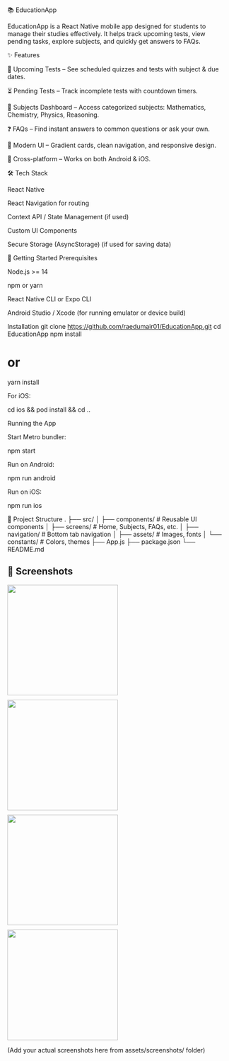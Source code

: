 📚 EducationApp

EducationApp is a React Native mobile app designed for students to manage their studies effectively. It helps track upcoming tests, view pending tasks, explore subjects, and quickly get answers to FAQs.

✨ Features

📅 Upcoming Tests – See scheduled quizzes and tests with subject & due dates.

⏳ Pending Tests – Track incomplete tests with countdown timers.

📖 Subjects Dashboard – Access categorized subjects: Mathematics, Chemistry, Physics, Reasoning.

❓ FAQs – Find instant answers to common questions or ask your own.

🎨 Modern UI – Gradient cards, clean navigation, and responsive design.

📱 Cross-platform – Works on both Android & iOS.

🛠 Tech Stack

React Native

React Navigation for routing

Context API / State Management (if used)

Custom UI Components

Secure Storage (AsyncStorage) (if used for saving data)

🚀 Getting Started
Prerequisites

Node.js >= 14

npm or yarn

React Native CLI or Expo CLI

Android Studio / Xcode (for running emulator or device build)

Installation
git clone https://github.com/raedumair01/EducationApp.git
cd EducationApp
npm install
# or
yarn install


For iOS:

cd ios && pod install && cd ..

Running the App

Start Metro bundler:

npm start


Run on Android:

npm run android


Run on iOS:

npm run ios

📂 Project Structure
.
├── src/
│   ├── components/   # Reusable UI components
│   ├── screens/      # Home, Subjects, FAQs, etc.
│   ├── navigation/   # Bottom tab navigation
│   ├── assets/       # Images, fonts
│   └── constants/    # Colors, themes
├── App.js
├── package.json
└── README.md

## 📸 Screenshots
<div style="display: flex; flex-wrap: wrap; gap: 10px;">
  <img src="https://github.com/user-attachments/assets/44b8c451-4882-4611-b2e3-f6f71336b5b7" width="250" />
  <img src="https://github.com/user-attachments/assets/54b82705-8f70-49a9-a114-fc0d8e23ef23" width="250" />
  <img src="https://github.com/user-attachments/assets/e28358ff-121a-424d-8840-9e96c7c05d7b" width="250" />
  <img src="https://github.com/user-attachments/assets/0dfece87-2429-446d-8560-68038bb01ffb" width="250" />
</div>




	
	

(Add your actual screenshots here from assets/screenshots/ folder)
